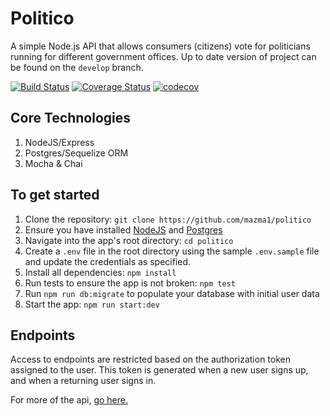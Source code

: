 # Politico
A simple Node.js API that allows consumers (citizens) vote for politicians running for different government offices. Up to date version of project can be found on the `develop` branch.

[![Build Status](https://travis-ci.org/mazma1/politico.svg?branch=develop)](https://travis-ci.org/mazma1/politico)
[![Coverage Status](https://coveralls.io/repos/github/mazma1/politico/badge.svg?branch=develop)](https://coveralls.io/github/mazma1/politico?branch=develop)
[![codecov](https://codecov.io/gh/mazma1/politico/branch/develop/graph/badge.svg)](https://codecov.io/gh/mazma1/politico)

## Core Technologies
1. NodeJS/Express
2. Postgres/Sequelize ORM
3. Mocha & Chai

## To get started
1. Clone the repository: `git clone https://github.com/mazma1/politico`
2. Ensure you have installed [NodeJS](https://nodejs.org/en/) and [Postgres](https://www.postgresql.org/download/)
3. Navigate into the app's root directory: `cd politico`
5. Create a `.env` file in the root directory using the sample `.env.sample` file and update the credentials as specified.
6. Install all dependencies: `npm install`
7. Run tests to ensure the app is not broken: `npm test`
8. Run `npm run db:migrate` to populate your database with initial user data
9. Start the app: `npm run start:dev`

## Endpoints
Access to endpoints are restricted based on the authorization token assigned to the user. This token is generated when a new user signs up, and when a returning user signs in.

For more of the api, [go here.](https://politicobooth.docs.apiary.io)
